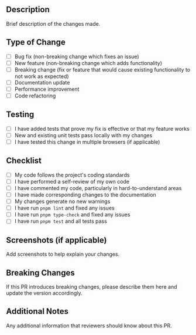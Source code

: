 ## Description
Brief description of the changes made.

## Type of Change
- [ ] Bug fix (non-breaking change which fixes an issue)
- [ ] New feature (non-breaking change which adds functionality)
- [ ] Breaking change (fix or feature that would cause existing functionality to not work as expected)
- [ ] Documentation update
- [ ] Performance improvement
- [ ] Code refactoring

## Testing
- [ ] I have added tests that prove my fix is effective or that my feature works
- [ ] New and existing unit tests pass locally with my changes
- [ ] I have tested this change in multiple browsers (if applicable)

## Checklist
- [ ] My code follows the project's coding standards
- [ ] I have performed a self-review of my own code
- [ ] I have commented my code, particularly in hard-to-understand areas
- [ ] I have made corresponding changes to the documentation
- [ ] My changes generate no new warnings
- [ ] I have run `pnpm lint` and fixed any issues
- [ ] I have run `pnpm type-check` and fixed any issues
- [ ] I have run `pnpm test` and all tests pass

## Screenshots (if applicable)
Add screenshots to help explain your changes.

## Breaking Changes
If this PR introduces breaking changes, please describe them here and update the version accordingly.

## Additional Notes
Any additional information that reviewers should know about this PR.